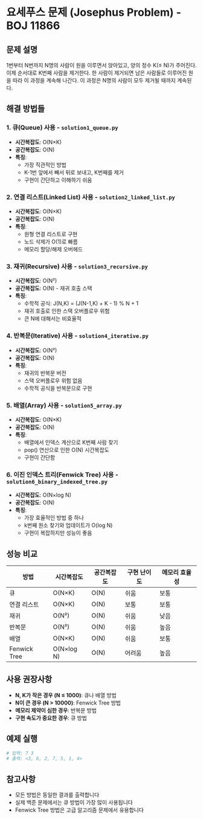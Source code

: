 # 요세푸스 문제 (Josephus Problem) - BOJ 11866

## 문제 설명
1번부터 N번까지 N명의 사람이 원을 이루면서 앉아있고, 양의 정수 K(≤ N)가 주어진다. 
이제 순서대로 K번째 사람을 제거한다. 한 사람이 제거되면 남은 사람들로 이루어진 원을 따라 이 과정을 계속해 나간다. 
이 과정은 N명의 사람이 모두 제거될 때까지 계속된다.

## 해결 방법들

### 1. 큐(Queue) 사용 - `solution1_queue.py`
- **시간복잡도**: O(N×K)
- **공간복잡도**: O(N)
- **특징**: 
  - 가장 직관적인 방법
  - K-1번 앞에서 빼서 뒤로 보내고, K번째를 제거
  - 구현이 간단하고 이해하기 쉬움

### 2. 연결 리스트(Linked List) 사용 - `solution2_linked_list.py`
- **시간복잡도**: O(N×K)
- **공간복잡도**: O(N)
- **특징**:
  - 원형 연결 리스트로 구현
  - 노드 삭제가 O(1)로 빠름
  - 메모리 할당/해제 오버헤드

### 3. 재귀(Recursive) 사용 - `solution3_recursive.py`
- **시간복잡도**: O(N²)
- **공간복잡도**: O(N) - 재귀 호출 스택
- **특징**:
  - 수학적 공식: J(N,K) = (J(N-1,K) + K - 1) % N + 1
  - 재귀 호출로 인한 스택 오버플로우 위험
  - 큰 N에 대해서는 비효율적

### 4. 반복문(Iterative) 사용 - `solution4_iterative.py`
- **시간복잡도**: O(N²)
- **공간복잡도**: O(N)
- **특징**:
  - 재귀의 반복문 버전
  - 스택 오버플로우 위험 없음
  - 수학적 공식을 반복문으로 구현

### 5. 배열(Array) 사용 - `solution5_array.py`
- **시간복잡도**: O(N×K)
- **공간복잡도**: O(N)
- **특징**:
  - 배열에서 인덱스 계산으로 K번째 사람 찾기
  - pop() 연산으로 인한 O(N) 시간복잡도
  - 구현이 간단함

### 6. 이진 인덱스 트리(Fenwick Tree) 사용 - `solution6_binary_indexed_tree.py`
- **시간복잡도**: O(N×log N)
- **공간복잡도**: O(N)
- **특징**:
  - 가장 효율적인 방법 중 하나
  - k번째 원소 찾기와 업데이트가 O(log N)
  - 구현이 복잡하지만 성능이 좋음

## 성능 비교

| 방법 | 시간복잡도 | 공간복잡도 | 구현 난이도 | 메모리 효율성 |
|------|------------|------------|-------------|---------------|
| 큐 | O(N×K) | O(N) | 쉬움 | 보통 |
| 연결 리스트 | O(N×K) | O(N) | 보통 | 보통 |
| 재귀 | O(N²) | O(N) | 쉬움 | 낮음 |
| 반복문 | O(N²) | O(N) | 쉬움 | 높음 |
| 배열 | O(N×K) | O(N) | 쉬움 | 보통 |
| Fenwick Tree | O(N×log N) | O(N) | 어려움 | 높음 |

## 사용 권장사항

- **N, K가 작은 경우 (N ≤ 1000)**: 큐나 배열 방법
- **N이 큰 경우 (N > 10000)**: Fenwick Tree 방법
- **메모리 제약이 심한 경우**: 반복문 방법
- **구현 속도가 중요한 경우**: 큐 방법

## 예제 실행
```bash
# 입력: 7 3
# 출력: <3, 6, 2, 7, 5, 1, 4>
```

## 참고사항
- 모든 방법은 동일한 결과를 출력합니다
- 실제 백준 문제에서는 큐 방법이 가장 많이 사용됩니다
- Fenwick Tree 방법은 고급 알고리즘 문제에서 유용합니다 